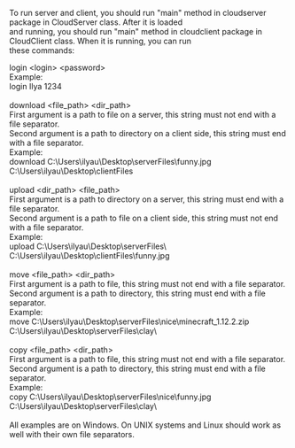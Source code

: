 To run server and client, you should run "main" method in cloudserver package in CloudServer class. After it is loaded <br/>
and running, you should run "main" method in cloudclient package in CloudClient class. When it is running, you can run<br/>
these commands:

login &lt;login&gt; &lt;password&gt; <br/>
Example: <br/>
login Ilya 1234 <br/>
<br/>
download &lt;file_path&gt; &lt;dir_path&gt; <br/>
First argument is a path to file on a server, this string must not end with a file separator. <br/>
Second argument is a path to directory on a client side, this string must end with a file separator. <br/>
Example: <br/>
download C:\Users\ilyau\Desktop\serverFiles\funny.jpg C:\Users\ilyau\Desktop\clientFiles\
<br/>
upload &lt;dir_path&gt; &lt;file_path&gt; <br/>
First argument is a path to directory on a server, this string must end with a file separator. <br/>
Second argument is a path to file on a client side, this string must not end with a file separator. <br/>
Example: <br/>
upload C:\Users\ilyau\Desktop\serverFiles\ C:\Users\ilyau\Desktop\clientFiles\funny.jpg <br />
<br/>
move &lt;file_path&gt; &lt;dir_path&gt; <br/>
First argument is a path to file, this string must not end with a file separator. <br/>
Second argument is a path to directory, this string must end with a file separator. <br/>
Example: <br/>
move C:\Users\ilyau\Desktop\serverFiles\nice\minecraft_1.12.2.zip C:\Users\ilyau\Desktop\serverFiles\clay\ <br/>
<br/>
copy &lt;file_path&gt; &lt;dir_path&gt; <br/>
First argument is a path to file, this string must not end with a file separator. <br/>
Second argument is a path to directory, this string must end with a file separator. <br/>
Example: <br/>
copy C:\Users\ilyau\Desktop\serverFiles\nice\funny.jpg C:\Users\ilyau\Desktop\serverFiles\clay\ <br/>
<br/>
All examples are on Windows. On UNIX systems and Linux should work as well with their own file separators. 